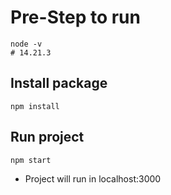 # Pre-Step to run
```
node -v
# 14.21.3
```

## Install package
```
npm install
```
## Run project
```
npm start
```
- Project will run in localhost:3000

